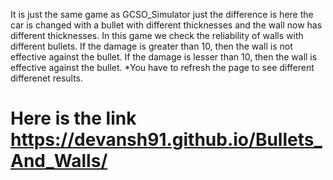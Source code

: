 It is just the same game as GCSO_Simulator just the difference is here the car is changed with a bullet with different thicknesses and the wall now has different thicknesses. In this game we check the reliability of walls with different bullets. If the damage is greater than 10, then the wall is not effective against the bullet. If the damage is lesser than 10, then the wall is effective against the bullet. *You have to refresh the page to see different differenet results.

# Here is the link https://devansh91.github.io/Bullets_And_Walls/
